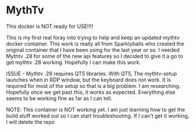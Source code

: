 # MythTv
This docker is NOT ready for USE!!!!

This is my first real foray into trying to help and keep an updated mythtv docker container. 
This work is really all from Sparklyballs who created the original container that I have
been using for the last year or so.   I needed Mythtv .28 for some of the new api features
so I decided to give it a go to get mythtv .28 working.  Hopefully I can make this work.

ISSUE - Mythtv .28 requires QT5 libraries.   With QT5,  The mythtv-setup launches when in
RDP window,  but the keyboard does not work.   It is required for most of the setup so that 
is a big problem.   I am researching.    Hopefully once we get past this,   it works as 
expected.  Everything else seems to be working fine as far as I can tell.



NOTE:  This container is NOT working yet.   I am just learning how to get the build
stuff worked out so I can start troubleshooting.  If I can't get it working,  I will delete the repo


